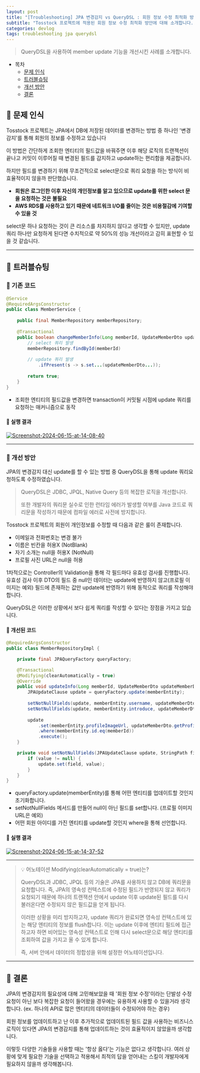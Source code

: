 ```yaml
---
layout: post
title: "[Troubleshooting] JPA 변경감지 vs QueryDSL : 회원 정보 수정 최적화 방안"
subtitle: "Tosstock 프로젝트에 적용된 회원 정보 수정 최적화 방안에 대해 소개합니다."
categories: devlog
tags: troubleshooting jpa querydsl
---
```


> QueryDSL을 사용하여 member update 기능을 개선시킨 사례를 소개합니다.

<!--more-->

- 목차
    - [문제 인식](#-문제-인식)
    - [트러블슈팅](#-트러블슈팅)
    - [개선 방안](#-개선-방안)
    - [결론](#-결론)

## 🌱 문제 인식

Tosstock 프로젝트는 JPA에서 DB에 저장된 데이터를 변경하는 방법 중 하나인 '변경 감지'를 통해 회원의 정보를 수정하고 있습니다

이 방법은 간단하게 조회한 엔티티의 필드값을 바꿔주면 이후 해당 로직의 트랜젝션이 끝나고 커밋이 이루어질 때 변경된 필드를 감지하고 update하는 편리함을 제공합니다.

하지만 필드를 변경하기 위해 무조건적으로 select문으로 쿼리 요청을 하는 방식이 비효율적이지 않을까 판단했습니다.

- <strong>회원은 로그인한 이후 자신의 개인정보를 알고 있으므로 update를 위한 select 문을 요청하는 것은 불필요</strong>
- <strong>AWS RDS를 사용하고 있기 때문에 네트워크 I/O를 줄이는 것은 비용절감에 기여할 수 있을 것</strong>

select문 하나 요청하는 것이 큰 리소스를 차지하지 않다고 생각할 수 있지만, update 쿼리 하나만 요청하게 된다면 수치적으로 약 50%의 성능 개선이라고 감히 표현할 수 있을 것 같습니다.

----

## 🌱 트러블슈팅

### 🥕 기존 코드
```java
@Service
@RequiredArgsConstructor
public class MemberService {
	
    public final MemberRepository memberRepository;
    
    @Transactional
    public boolean changeMemberInfo(Long memberId, UpdateMemberDto updateMemberDto) {
        // select 쿼리 발생
        memberRepository.findById(memberId)
        
        // update 쿼리 발생
            .ifPresent(s -> s.set...(updateMemberDto...));
        
        return true;
    }
}
```
- 조회한 엔티티의 필드값을 변경하면 transaction이 커밋될 시점에 update 쿼리를 요청하는 매커니즘으로 동작

#### 🥕 실행 결과

<a href="https://ibb.co/93fTMJt"><img src="https://i.ibb.co/0VWMwkt/Screenshot-2024-06-15-at-14-08-40.png" alt="Screenshot-2024-06-15-at-14-08-40" border="0"></a>

---

### 🌱 개선 방안

JPA의 변경감지 대신 update를 할 수 있는 방법 중 QueryDSL을 통해 update 쿼리요청하도록 수정하였습니다.

> QueryDSL은 JDBC, JPQL, Native Query 등의 복잡한 로직을 개선합니다.
> 
> 또한 개발자의 쿼리문 실수로 인한 런타임 에러가 발생할 여부를 Java 코드로 쿼리문을 작성하기 때문에 컴파일 에러로 사전에 방지합니다.

Tosstock 프로젝트의 회원이 개인정보를 수정할 때 다음과 같은 룰이 존재합니다.

- 이메일과 전화번호는 변경 불가
- 이름은 빈칸을 허용X (NotBlank)
- 자기 소개는 null을 허용X (NotNull)
- 프로필 사진 URL은 null을 허용

1차적으로는 Controller의 Validation을 통해 각 필드마다 유효성 검사를 진행합니다. 유효성 검사 이후 DTO의 필드 중 null인 데이터는 update에 반영하지 않고(프로필 이미지는 예외) 
필드에 존재하는 값만 update에 반영하기 위해 동적으로 쿼리를 작성해야합니다.

QueryDSL은 이러한 상황에서 보다 쉽게 쿼리를 작성할 수 있다는 장점을 가지고 있습니다.


#### 🥕 개선된 코드
```java
@RequiredArgsConstructor
public class MemberRepositoryImpl {

    private final JPAQueryFactory queryFactory;

    @Transactional
    @Modifying(clearAutomatically = true)
    @Override
    public void updateInfo(Long memberId, UpdateMemberDto updateMemberDto) {
        JPAUpdateClause update = queryFactory.update(memberEntity);
        
        setNotNullFields(update, memberEntity.username, updateMemberDto.getUsername());
        setNotNullFields(update, memberEntity.introduce, updateMemberDto.getIntroduce());
        
        update
            .set(memberEntity.profileImageUrl, updateMemberDto.getProfileImageUrl())
            .where(memberEntity.id.eq(memberId))
            .execute();
    }

    private void setNotNullFields(JPAUpdateClause update, StringPath field, String value) {
        if (value != null) {
            update.set(field, value);
        }
    }
}
```

- queryFactory.update(memberEntity)를 통해 어떤 엔티티를 업데이트할 것인지 초기화합니다.
- setNotNullFields 메서드를 만들어 null이 아닌 필드를 set합니다. (프로필 이미지 URL은 예외)
- 어떤 회원 아이디를 가진 엔티티를 update할 것인지 where을 통해 선언합니다.

#### 🥕 실행 결과

<a href="https://ibb.co/6BCzPdx"><img src="https://i.ibb.co/nCJ9cWv/Screenshot-2024-06-15-at-14-37-52.png" alt="Screenshot-2024-06-15-at-14-37-52" border="0"></a>

---

> 💡 어노테이션 Modifying(clearAutomatically = true)는?
> 
> QueryDSL과 JDBC, JPQL 등의 기술은 JPA를 사용하지 않고 DB에 쿼리문을 요청합니다. 즉, JPA의 영속성 컨텍스트에 수정된 필드가 반영되지 않고 쿼리가 요청되기 때문에 
> 하나의 트랜잭션 안에서 update 이후 update된 필드를 다시 불러온다면 수정되지 않은 필드값을 얻게 됩니다.
> 
> 이러한 상황을 미리 방지하고자, update 쿼리가 완료되면 영속성 컨텍스트에 있는 해당 엔티티의 정보를 flush합니다. 이는 update 이후에 엔티티 필드에 접근하고자 하면 비어있는 영속성 
> 컨텍스트로 인해 다시 select문으로 해당 엔티티를 조회하여 값을 가지고 올 수 있게 합니다.
> 
> 즉, 서버 안에서 데이터의 정합성을 위해 설정한 어노테이션입니다.

---

## 🌱 결론

JPA의 변경감지의 필요성에 대해 고민해보았을 때 '회원 정보 수정'이라는 단발성 수정 요청이 아닌 보다 복잡한 요청이 들어왔을 경우에는 유용하게 사용할 수 있을거라 생각합니다. (ex. 하나의 API로 많은 엔티티의 데이터들이 수정되어야 하는 경우)

회원 정보를 업데이트하고 난 이후 추가적으로 업데이트된 필드 값을 사용하는 비즈니스 로직이 있다면 JPA의 변경감지를 통해 업데이트하는 것이 효율적이지 않았을까 생각합니다.

이렇듯 다양한 기술들을 사용할 때는 '항상 옳다'는 기능은 없다고 생각합니다. 여러 상황에 맞게 필요한 기술을 선택하고 적용해서 최적의 답을 얻어내는 스킬이 개발자에게 필요하지 않을까 생각해봅니다.